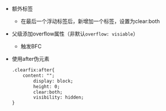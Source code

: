 - 额外标签
	- 在最后一个浮动标签后，新增加一个标签，设置为clear:both
- 父级添加overflow属性（非默认```overflow: visiable```）
	- 触发BFC
- 使用after伪元素

	```html
	.clearfix:after{
		content: "";
        	display: block;
        	height: 0;
        	clear:both;
        	visibility: hidden;
	}
	```

